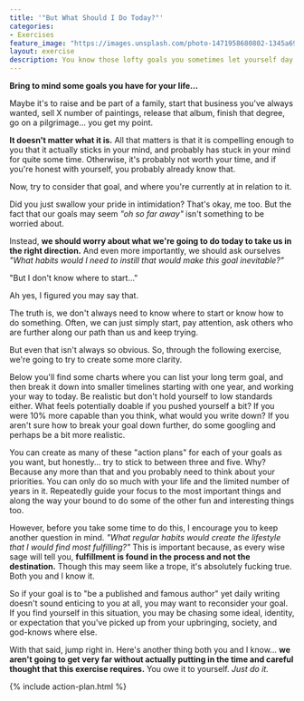 ```yaml
---
title: '"But What Should I Do Today?"'
categories:
- Exercises
feature_image: "https://images.unsplash.com/photo-1471958680802-1345a694ba6d?ixlib=rb-1.2.1&ixid=eyJhcHBfaWQiOjEyMDd9&auto=format&fit=crop&w=2864&q=80"
layout: exercise
description: You know those lofty goals you sometimes let yourself day dream about? This exercise will help you break them down into 1 year goals, month-long milestones, weekly checkpoints, and daily habits.
---
```


**Bring to mind some goals you have for your life...**

Maybe it's to raise and be part of a family, start that business you've always wanted, sell X number of paintings, release that album, finish that degree, go on a pilgrimage... you get my point.

**It doesn't matter what it is.** All that matters is that it is compelling enough to you that it actually sticks in your mind, and probably has stuck in your mind for quite some time. Otherwise, it's probably not worth your time, and if you're honest with yourself, you probably already know that. 

Now, try to consider that goal, and where you're currently at in relation to it.

Did you just swallow your pride in intimidation? That's okay, me too. But the fact that our goals may seem *"oh so far away"* isn't something to be worried about.

Instead, **we should worry about what we're going to do today to take us in the right direction.** And even more importantly, we should ask ourselves *"What habits would I need to instill that would make this goal inevitable?"*

"But I don't know where to start..."

Ah yes, I figured you may say that. 

The truth is, we don't always need to know where to start or know how to do something. Often, we can just simply start, pay attention, ask others who are further along our path than us and keep trying.

But even that isn't always so obvious. So, through the following exercise, we're going to try to create some more clarity.

Below you'll find some charts where you can list your long term goal, and then break it down into smaller timelines starting with one year, and working your way to today. Be realistic but don't hold yourself to low standards either. What feels potentially doable if you pushed yourself a bit? If you were 10% more capable than you think, what would you write down? If you aren't sure how to break your goal down further, do some googling and perhaps be a bit more realistic.

You can create as many of these "action plans" for each of your goals as you want, but honestly... try to stick to between three and five. Why? Because any more than that and you probably need to think about your priorities. You can only do so much with your life and the limited number of years in it. Repeatedly guide your focus to the most important things and along the way your bound to do some of the other fun and interesting things too.

However, before you take some time to do this, I encourage you to keep another question in mind. *"What regular habits would create the lifestyle that I would find most fulfilling?"* This is important because, as every wise sage will tell you, **fulfillment is found in the process and not the destination.** Though this may seem like a trope, it's absolutely fucking true. Both you and I know it. 

So if your goal is to "be a published and famous author" yet daily writing doesn't sound enticing to you at all, you may want to reconsider your goal. If you find yourself in this situation, you may be chasing some ideal, identity, or expectation that you've picked up from your upbringing, society, and god-knows where else. 

With that said, jump right in. Here's another thing both you and I know... **we aren't going to get very far without actually putting in the time and careful thought that this exercise requires.** You owe it to yourself. *Just do it.*

<!-- more -->
{% include action-plan.html %}

